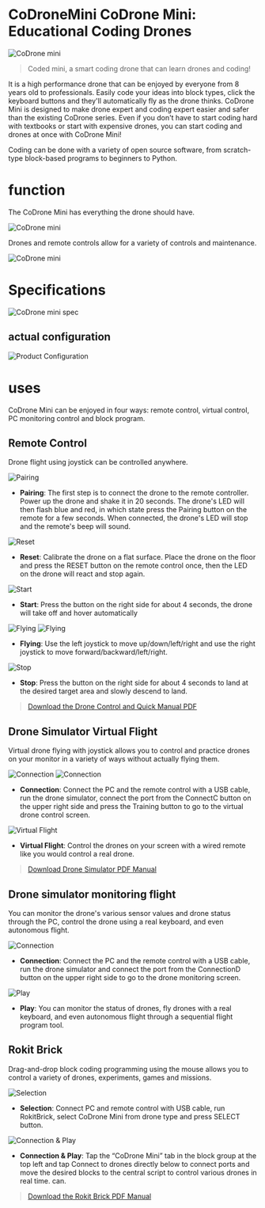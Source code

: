 # CoDroneMini CoDrone Mini: Educational Coding Drones

![CoDrone mini](./img/0001.png)

> Coded mini, a smart coding drone that can learn drones and coding!

It is a high performance drone that can be enjoyed by everyone from 8 years old to professionals. Easily code your ideas into block types, click the keyboard buttons and they'll automatically fly as the drone thinks. CoDrone Mini is designed to make drone expert and coding expert easier and safer than the existing CoDrone series. Even if you don't have to start coding hard with textbooks or start with expensive drones, you can start coding and drones at once with CoDrone Mini!

Coding can be done with a variety of open source software, from scratch-type block-based programs to beginners to Python.

# function

The CoDrone Mini has everything the drone should have.

![CoDrone mini](./img/0002.png)

Drones and remote controls allow for a variety of controls and maintenance.

![CoDrone mini](./img/0003.png)
  

# Specifications
![CoDrone mini spec](./img/0004_.png)


## actual configuration
![Product Configuration](./img/0005.png)

# uses

CoDrone Mini can be enjoyed in four ways: remote control, virtual control, PC monitoring control and block program.

## Remote Control

Drone flight using joystick can be controlled anywhere.

![Pairing](./img/0006.png)

* **Pairing**: The first step is to connect the drone to the remote controller. Power up the drone and shake it in 20 seconds. The drone's LED will then flash blue and red, in which state press the Pairing button on the remote for a few seconds. When connected, the drone's LED will stop and the remote's beep will sound.

![Reset](./img/0007.png)

* **Reset**: Calibrate the drone on a flat surface. Place the drone on the floor and press the RESET button on the remote control once, then the LED on the drone will react and stop again.

![Start](./img/0008.png)

* **Start**: Press the button on the right side for about 4 seconds, the drone will take off and hover automatically

![Flying](./img/0009_.png)
![Flying](./img/0009_1.png)

* **Flying**: Use the left joystick to move up/down/left/right and use the right joystick to move forward/backward/left/right.

![Stop](./img/0010.png)

* **Stop**: Press the button on the right side for about 4 seconds to land at the desired target area and slowly descend to land.

> [Download the Drone Control and Quick Manual PDF](https://github.com/EBWon/manual_en/raw/master/codronemini/pdf/remotecontroller.pdf)

## Drone Simulator Virtual Flight

Virtual drone flying with joystick allows you to control and practice drones on your monitor in a variety of ways without actually flying them.

![Connection](./img/0011-1.png)
![Connection](./img/0011.jpg)

* **Connection**: Connect the PC and the remote control with a USB cable, run the drone simulator, connect the port from the ConnectC button on the upper right side and press the Training button to go to the virtual drone control screen.

![Virtual Flight](./img/0012_.png)

* **Virtual Flight**: Control the drones on your screen with a wired remote like you would control a real drone.

> [Download Drone Simulator PDF Manual](https://github.com/EBWon/manual_en/raw/master/codronemini/pdf/simulator.pdf)

## Drone simulator monitoring flight

You can monitor the drone's various sensor values ​​and drone status through the PC, control the drone using a real keyboard, and even autonomous flight.

![Connection](./img/0013.png)

* **Connection**: Connect the PC and the remote control with a USB cable, run the drone simulator and connect the port from the ConnectionD button on the upper right side to go to the drone monitoring screen.

![Play](./img/0014.png)

* **Play**: You can monitor the status of drones, fly drones with a real keyboard, and even autonomous flight through a sequential flight program tool.

## Rokit Brick

Drag-and-drop block coding programming using the mouse allows you to control a variety of drones, experiments, games and missions.

![Selection](./img/0015.png)

* **Selection**: Connect PC and remote control with USB cable, run RokitBrick, select CoDrone Mini from drone type and press SELECT button.

![Connection & Play](./img/0016.png)

* **Connection & Play**: Tap the “CoDrone Mini” tab in the block group at the top left and tap Connect to drones directly below to connect ports and move the desired blocks to the central script to control various drones in real time. can.

> [Download the Rokit Brick PDF Manual](https://github.com/EBWon/manual_en/raw/master/codronemini/pdf/rokit.pdf)
